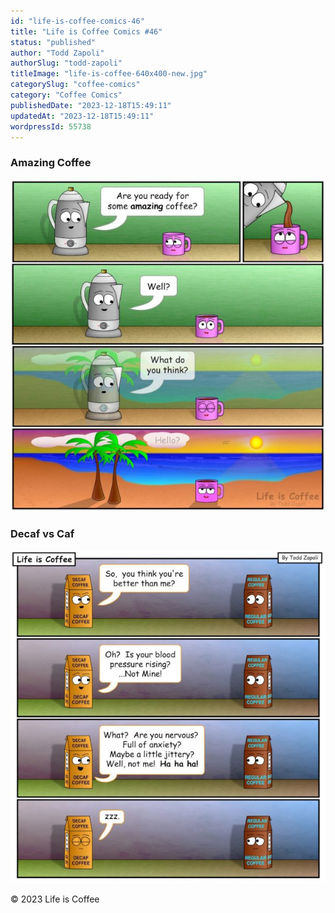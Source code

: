 ```yaml
---
id: "life-is-coffee-comics-46"
title: "Life is Coffee Comics #46"
status: "published"
author: "Todd Zapoli"
authorSlug: "todd-zapoli"
titleImage: "life-is-coffee-640x400-new.jpg"
categorySlug: "coffee-comics"
category: "Coffee Comics"
publishedDate: "2023-12-18T15:49:11"
updatedAt: "2023-12-18T15:49:11"
wordpressId: 55738
---
```


### Amazing Coffee

![Amazing Coffee](coffee-coffee-amazing-616x650.jpg)

### Decaf vs Caf

![Decaf vs Caf](coffee-comic-decaf-616x650.jpg)

© 2023 Life is Coffee